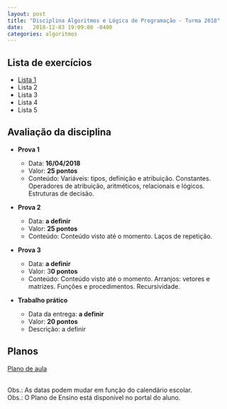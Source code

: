 ```yaml
---
layout: post
title: "Disciplina Algoritmos e Lógica de Programação - Turma 2018"
date:   2018-12-03 19:09:00 -0400
categories: algoritmos
---
```


## Lista de exercícios
* [Lista 1](https://github.com/marcoinf/marcoinf.github.io/raw/master/downloads/algoritmos/lista-1.pdf)
* Lista 2
* Lista 3
* Lista 4
* Lista 5

## Avaliação da disciplina

- **Prova 1**
  - Data: **16/04/2018**
  - Valor: **25 pontos**
  - Conteúdo: Variáveis: tipos, definição e atribuição. Constantes. Operadores de atribuição, aritméticos, relacionais e lógicos. Estruturas de decisão.
  
- **Prova 2**
  - Data: **a definir**
  - Valor: **25 pontos**
  - Conteúdo: Conteúdo visto até o momento. Laços de repetição.
  
- **Prova 3**
  - Data: **a definir**
  - Valor: 3**0 pontos**
  - Conteúdo: Conteúdo visto até o momento. Arranjos: vetores e matrizes. Funções e procedimentos. Recursividade.
  
- **Trabalho prático**
  - Data da entrega: **a definir**
  - Valor: **20 pontos**
  - Descrição: a definir

## Planos
[Plano de aula](https://docs.google.com/spreadsheets/d/164lmjU63DAGTboSR4n-ktQv8ZjIHVNnaY3RAg2m2ksc/edit?usp=sharing)

<br>Obs.: As datas podem mudar em função do calendário escolar.
<br>Obs.: O Plano de Ensino está disponível no portal do aluno.
